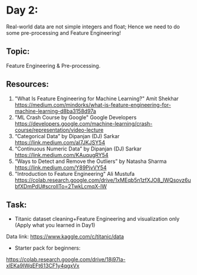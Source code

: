 # Day 2: 

Real-world data are not simple integers and float; Hence we need to do some pre-processing and Feature Engineering! 

## Topic: 

Feature Engineering & Pre-processing.

## Resources:

1. "What Is Feature Engineering for Machine Learning?" Amit Shekhar https://medium.com/mindorks/what-is-feature-engineering-for-machine-learning-d8ba3158d97a
2. "ML Crash Course by Google" Google Developers https://developers.google.com/machine-learning/crash-course/representation/video-lecture
3. “Categorical Data” by Dipanjan (DJ) Sarkar https://link.medium.com/aI7JKJSY54
4. “Continuous Numeric Data” by Dipanjan (DJ) Sarkar https://link.medium.com/KAuqugRY54
5. “Ways to Detect and Remove the Outliers” by Natasha Sharma https://link.medium.com/Y89PjvVY54
6. "Introduction to Feature Engineering" Ali Mustufa https://colab.research.google.com/drive/1xMEqb5n1zfXJO8_lWQsovz6ubfXDmPdU#scrollTo=2TwkLcmqX-lW

## Task:

- Titanic dataset cleaning+Feature Engineering and visualization only (Apply what you learned in Day1) 

Data link: https://www.kaggle.com/c/titanic/data

- Starter pack for beginners: 

https://colab.research.google.com/drive/18j97Ia-xlEKa9IWqEFt613CF1y4qgxVx
